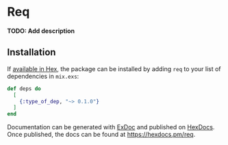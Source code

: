 # Req

**TODO: Add description**

## Installation

If [available in Hex](https://hex.pm/docs/publish), the package can be installed
by adding `req` to your list of dependencies in `mix.exs`:

```elixir
def deps do
  [
    {:type_of_dep, "~> 0.1.0"}
  ]
end
```

Documentation can be generated with [ExDoc](https://github.com/elixir-lang/ex_doc)
and published on [HexDocs](https://hexdocs.pm). Once published, the docs can
be found at <https://hexdocs.pm/req>.

